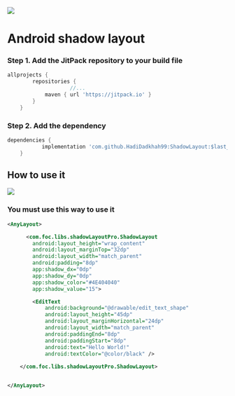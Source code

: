 [![](https://jitpack.io/v/HadiDadkhah99/ShadowLayout.svg)](https://jitpack.io/#HadiDadkhah99/ShadowLayout)

# Android shadow layout


### Step 1. Add the JitPack repository to your build file

			
```groovy
allprojects {
		repositories {
	                //...
			maven { url 'https://jitpack.io' }
		}
	}
```



### Step 2. Add the dependency

```groovy
dependencies {
	       implementation 'com.github.HadiDadkhah99:ShadowLayout:$last_version'
	}
```

## How to use it

![](http://www.dadkhahhadi.ir/github/shadowLayoutimg.gif)

### You must use this way to use it
```xml
<AnyLayout>

      <com.foc.libs.shadowLayoutPro.ShadowLayout
        android:layout_height="wrap_content"
        android:layout_marginTop="32dp"
        android:layout_width="match_parent"
        android:padding="8dp"
        app:shadow_dx="0dp"
        app:shadow_dy="0dp"
        app:shadow_color="#4E404040"
        app:shadow_value="15">

        <EditText
            android:background="@drawable/edit_text_shape"
            android:layout_height="45dp"
            android:layout_marginHorizontal="24dp"
            android:layout_width="match_parent"
            android:paddingEnd="8dp"
            android:paddingStart="8dp"
            android:text="Hello World!"
            android:textColor="@color/black" />
            
    </com.foc.libs.shadowLayoutPro.ShadowLayout>


</AnyLayout>
```

